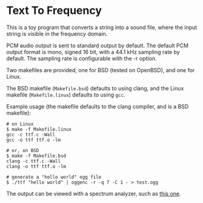 Text To Frequency
=================
This is a toy program that converts a string into a sound file, where the input
string is visible in the frequency domain.

PCM audio output is sent to standard output by default. The default PCM output
format is mono, signed 16 bit, with a 44.1 kHz sampling rate by default. The
sampling rate is configurable with the -r option.

Two makefiles are provided, one for BSD (tested on OpenBSD), and one for Linux.

The BSD makefile (`Makefile.bsd`) defaults to using clang, and the Linux
makefile (`Makefile.linux`) defaults to using `gcc`.

Example usage (the makefile defaults to the clang compiler, and is a BSD
makefile):

```console
# on Linux
$ make -f Makefile.linux
gcc -c ttf.c -Wall
gcc -o ttf ttf.o -lm

# or, on BSD
$ make -f Makefile.bsd
clang -c ttf.c -Wall
clang -o ttf ttf.o -lm

# generate a "hello world" ogg file
$ ./ttf "hello world" | oggenc -r -q 7 -C 1 - > test.ogg
```

The output can be viewed with a spectrum analyzer, such as [this
one](https://www.dcode.fr/spectral-analysis).
